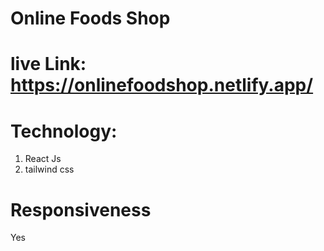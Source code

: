 # Online Foods Shop
# live Link: https://onlinefoodshop.netlify.app/
# Technology: 
 1) React Js
 2) tailwind css
# Responsiveness
 Yes
